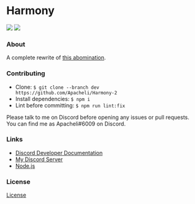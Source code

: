 # Harmony
[![](https://discord.com/api/guilds/724135154754519112/widget.png?style=shield)](https://discord.gg/gTxEnnr)
[![](https://img.shields.io/static/v1?label=Node.js&message=v12.18.2&color=6cc24a)](https://nodejs.org)

### About
A complete rewrite of [this abomination](https://github.com/Apacheli/Harmony).

### Contributing
* Clone: `$ git clone --branch dev https://github.com/Apacheli/Harmony-2`
* Install dependencies: `$ npm i`
* Lint before committing: `$ npm run lint:fix`

Please talk to me on Discord before opening any issues or pull requests. You can
find me as Apacheli#6009 on Discord.

### Links
* [Discord Developer Documentation](https://discord.com/developers/docs)
* [My Discord Server](https://discord.gg/gTxEnnr)
* [Node.js](https://nodejs.org)

### License
[License](https://github.com/Apacheli/Harmony-2/blob/master/LICENSE)
